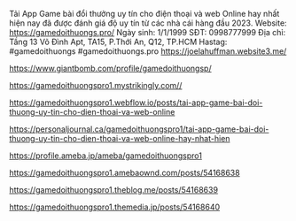 Tải App Game bài đổi thưởng uy tín cho điện thoại và web Online hay nhất hiện nay đã được đánh giá độ uy tín từ các nhà cái hàng đầu 2023.
Website: https://gamedoithuongs.pro/ 
Ngày sinh: 1/1/1999
SĐT: 0998777999
Địa chỉ: Tầng 13 Võ Đình Apt, TA15, P.Thới An, Q12, TP.HCM
Hastag: #gamedoithuongs #gamedoithuongs.pro
https://joelahuffman.website3.me/

https://www.giantbomb.com/profile/gamedoithuongsp/

https://gamedoithuongspro1.mystrikingly.com//

https://gamedoithuongspro1.webflow.io/posts/tai-app-game-bai-doi-thuong-uy-tin-cho-dien-thoai-va-web-online


https://personaljournal.ca/gamedoithuongspro1/tai-app-game-bai-doi-thuong-uy-tin-cho-dien-thoai-va-web-online-hay-nhat-hien

https://profile.ameba.jp/ameba/gamedoithuongspro1

https://gamedoithuongspro1.amebaownd.com/posts/54168638

https://gamedoithuongspro1.theblog.me/posts/54168639

https://gamedoithuongspro1.themedia.jp/posts/54168640


